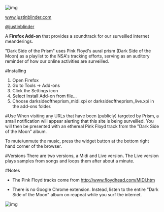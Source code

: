 ![img](http://www.justinblinder.com/images/prismlogo.jpg)

www.justinblinder.com

[@justinblinder](https://twitter.com/justinblinder "Twitter")

A **Firefox Add-on** that provides a soundtrack for our surveilled internet meanderings.

"Dark Side of the Prism" uses Pink Floyd's aural prism (Dark Side of the Moon) as a playlist to the NSA's tracking efforts, serving as an auditory reminder of how our online activities are surveilled.

#Installing
1. Open Firefox
2. Go to Tools -> Add-ons
3. Click the Settings icon
4. Select Install Add-on from file...
5. Choose darksideoftheprism_midi.xpi or darksideoftheprism_live.xpi in the add-ons folder.

#Use
When visiting any URLs that have been (publicly) targeted by Prism, a small notification will appear alerting that this site is being surveilled. You will then be presented with an ethereal Pink Floyd track from the "Dark Side of the Moon" album. 

To mute/unmute the music, press the widget button at the bottom right hand corner of the browser.

#Versions
There are two versions, a Midi and Live version. The Live version plays samples from songs and loops them after about a minute.

#Notes
- The Pink Floyd tracks come from http://www.floydhead.com/MIDI.htm

- There is no Google Chrome extension. Instead, listen to the entire "Dark Side of the Moon" album on reapeat while you surf the internet.

![img](http://www.justinblinder.com/images/aspeed.jpg)
